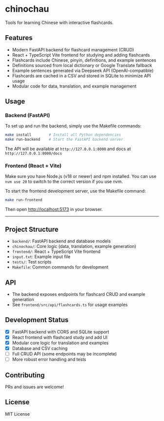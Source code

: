 # chinochau

Tools for learning Chinese with interactive flashcards.

## Features
- Modern FastAPI backend for flashcard management (CRUD)
- React + TypeScript Vite frontend for studying and adding flashcards
- Flashcards include Chinese, pinyin, definitions, and example sentences
- Definitions sourced from local dictionary or Google Translate fallback
- Example sentences generated via Deepseek API (OpenAI-compatible)
- Flashcards are cached in a CSV and stored in SQLite to minimize API usage
- Modular code for data, translation, and example management

## Usage


### Backend (FastAPI)
To set up and run the backend, simply use the Makefile commands:

```sh
make install        # Install all Python dependencies
make run-backend    # Start the FastAPI backend server
```
The API will be available at `http://127.0.0.1:8000` and docs at `http://127.0.0.1:8000/docs`


### Frontend (React + Vite)
Make sure you have Node.js (v18 or newer) and npm installed. You can use `nvm use 20` to switch to the correct version if you use nvm.

To start the frontend development server, use the Makefile command:

```sh
make run-frontend
```
Then open [http://localhost:5173](http://localhost:5173) in your browser.


---

## Project Structure
- `backend/`: FastAPI backend and database models
- `chinochau/`: Core logic (data, translation, example generation)
- `frontend/`: React + TypeScript Vite frontend
- `input.txt`: Example input file
- `tests/`: Test scripts
- `Makefile`: Common commands for development

## API
- The backend exposes endpoints for flashcard CRUD and example generation
- See `frontend/src/api/flashcards.ts` for usage examples

## Development Status
- [x] FastAPI backend with CORS and SQLite support
- [x] React frontend with flashcard study and add UI
- [x] Modular core logic for translation and examples
- [x] Database and CSV caching
- [ ] Full CRUD API (some endpoints may be incomplete)
- [ ] More robust error handling and tests

## Contributing
PRs and issues are welcome!

## License
MIT License
